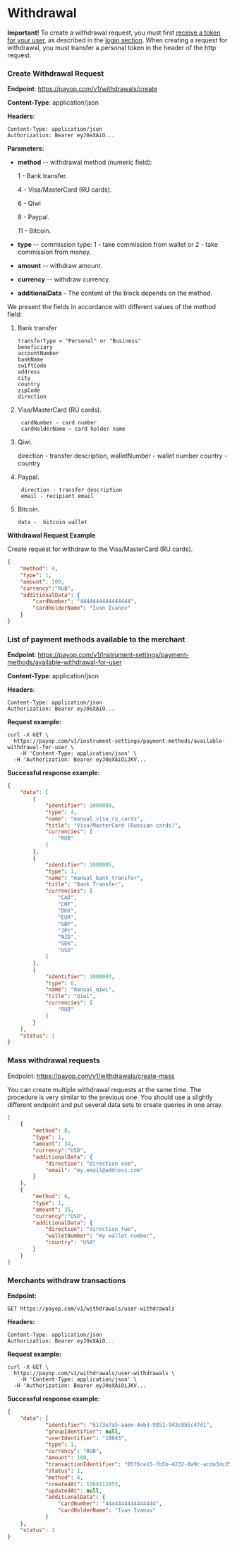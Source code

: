 # Withdrawal

**Important!** To create a withdrawal request, you must first [receive a token for your user](authentication.md),
 as described in the [login section](authentication.md).
 When creating a request for withdrawal, you must transfer a personal token in the header of the http request.

### Create Withdrawal Request

**Endpoint**: https://payop.com/v1/withdrawals/create

**Content-Type**: application/json

**Headers**:
 
    Content-Type: application/json
    Authorization: Bearer eyJ0eXAiO...

**Parameters:**

* **method** -- withdrawal method (numeric field):

     1 - Bank transfer.
     
     4 - Visa/MasterCard (RU cards).
     
     6 - Qiwi
     
     8 - Paypal.
     
     11 - Bitcoin.

* **type** -- commission type: 1 - take commission from wallet or 2 - take commission from money.
* **amount** -- withdraw amount.
* **currency** -- withdraw currency.
* **additionalData** - The content of the block depends on the method.

We present the fields in accordance with different values of the method field:

 1. Bank transfer

        transferType = "Personal" or "Business"
        beneficiary
        accountNumber
        bankName
        swiftCode
        address
        city
        country
        zipCode
        direction
 

4. Visa/MasterCard (RU cards).

        cardNumber - card number
        cardHolderName — card holder name

6. Qiwi.

    direction - transfer description,
    walletNumber - wallet number
    country - country
     
8. Paypal.

        direction - transfer description
        email - recipient email
     
11. Bitcoin.
     
        data -  bitcoin wallet


**Withdrawal Request Example**

Create request for withdraw to the Visa/MasterCard (RU cards).

```json
{
    "method": 4,
    "type": 1,
    "amount": 100,
    "currency":"RUB",
    "additionalData": {
        "cardNumber": "4444444444444444",
        "cardHolderName": "Ivan Ivanov"
    }
}
```

### List of payment methods available to the merchant

**Endpoint**: https://payop.com/v1/instrument-settings/payment-methods/available-withdrawal-for-user

**Content-Type**: application/json

**Headers**:
 
    Content-Type: application/json
    Authorization: Bearer eyJ0eXAiO...
    
**Request example:**

```shell script
curl -X GET \
  https://payop.com/v1/instrument-settings/payment-methods/available-withdrawal-for-user \
    -H 'Content-Type: application/json' \
  -H 'Authorization: Bearer eyJ0eXAiOiJKV...
```    

**Successful response example:**

```json
{
    "data": [
        {
            "identifier": 1000008,
            "type": 4,
            "name": "manual_visa_ru_cards",
            "title": "Visa/MasterCard (Russian cards)",
            "currencies": [
                "RUB"
            ]
        },
        {
            "identifier": 1000005,
            "type": 1,
            "name": "manual_bank_transfer",
            "title": "Bank Transfer",
            "currencies": [
                "CAD",
                "CHF",
                "DKK",
                "EUR",
                "GBP",
                "JPY",
                "NZD",
                "SEK",
                "USD"
            ]
        },
        {
            "identifier": 1000003,
            "type": 6,
            "name": "manual_qiwi",
            "title": "Qiwi",
            "currencies": [
                "RUB"
            ]
        }
    ],
    "status": 1
}
```


### Mass withdrawal requests

Endpoint: https://payop.com/v1/withdrawals/create-mass

You can create multiple withdrawal requests at the same time.
The procedure is very similar to the previous one. You should use a slightly different endpoint and
put several data sets to create queries in one array.

```json
[
    {
        "method": 8,
        "type": 1,
        "amount": 34,
        "currency":"USD",
        "additionalData": {
            "direction": "direction one",
            "email": "my.email@address.com"
        }
    },
    {
        "method": 6,
        "type": 1,
        "amount": 35,
        "currency":"USD",
        "additionalData": {
            "direction": "direction two",
            "walletNumber": "my wallet number",
            "country": "USA"
        }
    }
]
```

### Merchants withdraw transactions

**Endpoint:**

`GET https://payop.com/v1/withdrawals/user-withdrawals`

**Headers:**
 
    Content-Type: application/json
    Authorization: Bearer eyJ0eXAiO...

**Request example:**

```shell script
curl -X GET \
  https://payop.com/v1/withdrawals/user-withdrawals \
    -H 'Content-Type: application/json' \
  -H 'Authorization: Bearer eyJ0eXAiOiJKV...
```

**Successful response example:**

```json
{
    "data": {
            "identifier": "6173e7a5-aaee-4eb3-9851-943c0b5c47d1",
            "groupIdentifier": null,
            "userIdentifier": "10043",
            "type": 1,
            "currency": "RUB",
            "amount": 100,
            "transactionIdentifier": "05f6ce15-fb5b-4232-8a9c-acda3dc256a2",
            "status": 1,
            "method": 4,
            "createdAt": 1568112855,
            "updatedAt": null,
            "additionalData": {
                "cardNumber": "4444444444444444",
                "cardHolderName": "Ivan Ivanov"
            }
    },
    "status": 1
}
```
